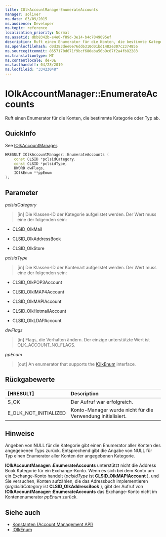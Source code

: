 ```yaml
---
title: IOlkAccountManagerEnumerateAccounts
manager: soliver
ms.date: 03/09/2015
ms.audience: Developer
ms.topic: reference
localization_priority: Normal
ms.assetid: dbb8342b-e4e0-f89d-3e14-b4c7049095ef
description: Ruft einen Enumerator für die Konten, die bestimmte Kategorie oder Typ ab.
ms.openlocfilehash: d0d383dee0e76dd6310d01bd1482e307c2374856
ms.sourcegitcommit: 8657170d071f9bcf680aba50b9c07f2a4fb82283
ms.translationtype: MT
ms.contentlocale: de-DE
ms.lasthandoff: 04/28/2019
ms.locfileid: "33423048"
---
```

# <a name="iolkaccountmanagerenumerateaccounts"></a>IOlkAccountManager::EnumerateAccounts

Ruft einen Enumerator für die Konten, die bestimmte Kategorie oder Typ ab.
  
## <a name="quick-info"></a>QuickInfo

See [IOlkAccountManager](iolkaccountmanager.md).
  
```cpp
HRESULT IOlkAccountManager::EnumerateAccounts (  
    const CLSID *pclsidCategory, 
    const CLSID *pclsidType, 
    DWORD dwFlags, 
    IOlkEnum **ppEnum 
);

```

## <a name="parameters"></a>Parameter

_pclsidCategory_
  
> [in] Die Klassen-ID der Kategorie aufgelistet werden. Der Wert muss eine der folgenden sein:
    
   - CLSID_OlkMail 
    
   -  CLSID_OlkAddressBook 
    
   - CLSID_OlkStore 
    
_pclsidType_
  
> [in] Die Klassen-ID der Kontenart aufgelistet werden. Der Wert muss eine der folgenden sein:
    
   - CLSID_OlkPOP3Account
    
   - CLSID_OlkIMAP4Account
    
   - CLSID_OlkMAPIAccount
    
   - CLSID_OlkHotmailAccount
    
   - CLSID_OlkLDAPAccount
    
_dwFlags_
  
> [in] Flags, die Verhalten ändern. Der einzige unterstützte Wert ist OLK_ACCOUNT_NO_FLAGS.
    
_ppEnum_
  
> [out] An enumerator that supports the [IOlkEnum](iolkenum.md) interface. 
    
## <a name="return-values"></a>Rückgabewerte

|**[HRESULT]**|**Description**|
|:-----|:-----|
|S_OK  <br/> |Der Aufruf war erfolgreich.  <br/> |
|E_OLK_NOT_INITIALIZED  <br/> |Konto-Manager wurde nicht für die Verwendung initialisiert.  <br/> |
   
## <a name="remarks"></a>Hinweise

Angeben von NULL für die Kategorie gibt einen Enumerator aller Konten des angegebenen Typs zurück. Entsprechend gibt die Angabe von NULL für Typ einen Enumerator aller Konten der angegebenen Kategorie.
  
 **IOlkAccountManager::EnumerateAccounts** unterstützt nicht die Address Book Kategorie für ein Exchange-Konto. Wenn es sich bei dem Konto um ein Exchange-Konto handelt (*pclsidType* ist **CLSID_OlkMAPIAccount** ), und Sie versuchen, Konten aufzählen, die das Adressbuch implementieren (*prgclsidCategory* ist **CLSID_OlkAddressBook** ), gibt der Aufruf von **IOlkAccountManager::EnumerateAccounts** das Exchange-Konto nicht im Kontenenumerator *ppEnum* zurück. 
  
## <a name="see-also"></a>Siehe auch

- [Konstanten (Account Management API)](constants-account-management-api.md)  
- [IOlkEnum](iolkenum.md)

